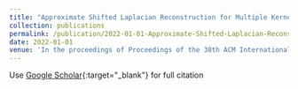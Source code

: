 ```yaml
---
title: "Approximate Shifted Laplacian Reconstruction for Multiple Kernel Clustering"
collection: publications
permalink: /publication/2022-01-01-Approximate-Shifted-Laplacian-Reconstruction-for-Multiple-Kernel-Clustering
date: 2022-01-01
venue: 'In the proceedings of Proceedings of the 30th ACM International Conference on Multimedia'
---
```

Use [Google Scholar](https://scholar.google.com/scholar?q=Approximate+Shifted+Laplacian+Reconstruction+for+Multiple+Kernel+Clustering){:target="_blank"} for full citation
